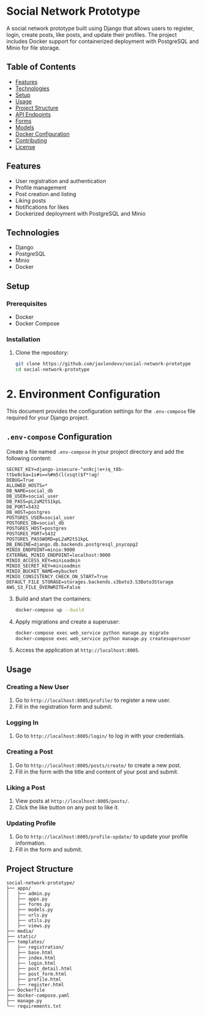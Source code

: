 # Social Network Prototype

A social network prototype built using Django that allows users to register, login, create posts, like posts, and update their profiles. The project includes Docker support for containerized deployment with PostgreSQL and Minio for file storage.

## Table of Contents

- [Features](#features)
- [Technologies](#technologies)
- [Setup](#setup)
- [Usage](#usage)
- [Project Structure](#project-structure)
- [API Endpoints](#api-endpoints)
- [Forms](#forms)
- [Models](#models)
- [Docker Configuration](#docker-configuration)
- [Contributing](#contributing)
- [License](#license)

## Features

- User registration and authentication
- Profile management
- Post creation and listing
- Liking posts
- Notifications for likes
- Dockerized deployment with PostgreSQL and Minio

## Technologies

- Django
- PostgreSQL
- Minio
- Docker

## Setup

### Prerequisites

- Docker
- Docker Compose

### Installation

1. Clone the repository:

    ```bash
    git clone https://github.com/javlondevv/social-network-prototype
    cd social-network-prototype
    ```


# 2. Environment Configuration

This document provides the configuration settings for the `.env-compose` file required for your Django project. 

## `.env-compose` Configuration

Create a file named `.env-compose` in your project directory and add the following content:

```env
SECRET_KEY=django-insecure-^xn9cj!e+)q_t8b-ttbe8cka=1s#s==%#m5(l(xsqt($f*!ag!
DEBUG=True
ALLOWED_HOSTS=*
DB_NAME=social_db
DB_USER=social_user
DB_PASS=pL2aM2tS1kpL
DB_PORT=5432
DB_HOST=postgres
POSTGRES_USER=social_user
POSTGRES_DB=social_db
POSTGRES_HOST=postgres
POSTGRES_PORT=5432
POSTGRES_PASSWORD=pL2aM2tS1kpL
DB_ENGINE=django.db.backends.postgresql_psycopg2
MINIO_ENDPOINT=minio:9000
EXTERNAL_MINIO_ENDPOINT=localhost:9000
MINIO_ACCESS_KEY=minioadmin
MINIO_SECRET_KEY=minioadmin
MINIO_BUCKET_NAME=mybucket
MINIO_CONSISTENCY_CHECK_ON_START=True
DEFAULT_FILE_STORAGE=storages.backends.s3boto3.S3Boto3Storage
AWS_S3_FILE_OVERWRITE=False
```

3. Build and start the containers:

    ```bash
    docker-compose up --build
    ```

4. Apply migrations and create a superuser:

    ```bash
    docker-compose exec web_service python manage.py migrate
    docker-compose exec web_service python manage.py createsuperuser
    ```

5. Access the application at `http://localhost:8005`.

## Usage

### Creating a New User

1. Go to `http://localhost:8005/profile/` to register a new user.
2. Fill in the registration form and submit.

### Logging In

1. Go to `http://localhost:8005/login/` to log in with your credentials.

### Creating a Post

1. Go to `http://localhost:8005/posts/create/` to create a new post.
2. Fill in the form with the title and content of your post and submit.

### Liking a Post

1. View posts at `http://localhost:8005/posts/`.
2. Click the like button on any post to like it.

### Updating Profile

1. Go to `http://localhost:8005/profile-update/` to update your profile information.
2. Fill in the form and submit.

## Project Structure

```plaintext
social-network-prototype/
├── apps/
│   ├── admin.py
│   ├── apps.py
│   ├── forms.py
│   ├── models.py
│   ├── urls.py
│   ├── utils.py
│   ├── views.py
├── media/
├── static/
├── templates/
│   ├── registration/
│   ├── base.html
│   ├── index.html
│   ├── login.html
│   ├── post_detail.html
│   ├── post_form.html
│   ├── profile.html
│   ├── register.html
├── Dockerfile
├── docker-compose.yaml
├── manage.py
└── requirements.txt
